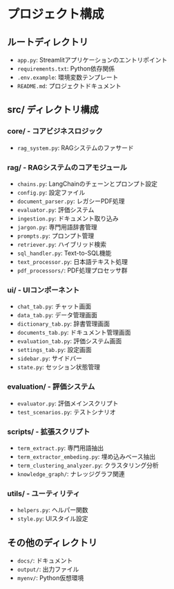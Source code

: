 # プロジェクト構成

## ルートディレクトリ
- `app.py`: Streamlitアプリケーションのエントリポイント
- `requirements.txt`: Python依存関係
- `.env.example`: 環境変数テンプレート
- `README.md`: プロジェクトドキュメント

## src/ ディレクトリ構成

### core/ - コアビジネスロジック
- `rag_system.py`: RAGシステムのファサード

### rag/ - RAGシステムのコアモジュール
- `chains.py`: LangChainのチェーンとプロンプト設定
- `config.py`: 設定ファイル
- `document_parser.py`: レガシーPDF処理
- `evaluator.py`: 評価システム
- `ingestion.py`: ドキュメント取り込み
- `jargon.py`: 専門用語辞書管理
- `prompts.py`: プロンプト管理
- `retriever.py`: ハイブリッド検索
- `sql_handler.py`: Text-to-SQL機能
- `text_processor.py`: 日本語テキスト処理
- `pdf_processors/`: PDF処理プロセッサ群

### ui/ - UIコンポーネント
- `chat_tab.py`: チャット画面
- `data_tab.py`: データ管理画面
- `dictionary_tab.py`: 辞書管理画面
- `documents_tab.py`: ドキュメント管理画面
- `evaluation_tab.py`: 評価システム画面
- `settings_tab.py`: 設定画面
- `sidebar.py`: サイドバー
- `state.py`: セッション状態管理

### evaluation/ - 評価システム
- `evaluator.py`: 評価メインスクリプト
- `test_scenarios.py`: テストシナリオ

### scripts/ - 拡張スクリプト
- `term_extract.py`: 専門用語抽出
- `term_extractor_embeding.py`: 埋め込みベース抽出
- `term_clustering_analyzer.py`: クラスタリング分析
- `knowledge_graph/`: ナレッジグラフ関連

### utils/ - ユーティリティ
- `helpers.py`: ヘルパー関数
- `style.py`: UIスタイル設定

## その他のディレクトリ
- `docs/`: ドキュメント
- `output/`: 出力ファイル
- `myenv/`: Python仮想環境